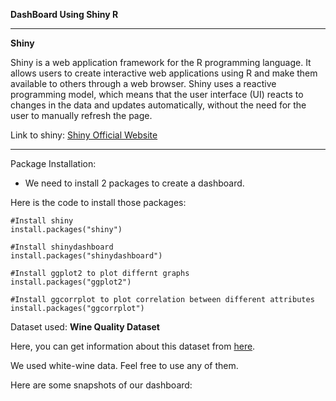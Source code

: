 **DashBoard Using Shiny R**


---
**Shiny**

Shiny is a web application framework for the R programming language. It allows users to create interactive web applications using R and make them available to others through a web browser. Shiny uses a reactive programming model, which means that the user interface (UI) reacts to changes in the data and updates automatically, without the need for the user to manually refresh the page.

Link to shiny: [Shiny Official Website](https://shiny.rstudio.com/)


---


Package Installation:

- We need to install 2 packages to create a dashboard.

Here is the code to install those packages:

```
#Install shiny
install.packages("shiny")

#Install shinydashboard
install.packages("shinydashboard")

#Install ggplot2 to plot differnt graphs
install.packages("ggplot2")

#Install ggcorrplot to plot correlation between different attributes
install.packages("ggcorrplot")

```
Dataset used: **Wine Quality Dataset** 

Here, you can get information about this dataset from [here](https://archive.ics.uci.edu/ml/datasets/wine+quality).

We used white-wine data. Feel free to use any of them.

Here are some snapshots of our dashboard:

